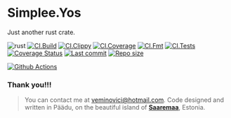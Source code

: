 # Simplee.Yos
Just another rust crate.

![rust](https://img.shields.io/badge/Rust-000000?style=for-the-badge&logo=rust&logoColor=white)
[![CI.Build](https://github.com/veminovici/yos/actions/workflows/build.yml/badge.svg?branch=main)](https://github.com/veminovici/yos/actions/workflows/build.yml)
[![CI.Clippy](https://github.com/veminovici/yos/actions/workflows/clippy.yml/badge.svg?branch=main)](https://github.com/veminovici/yos/actions/workflows/clippy.yml)
[![CI.Coverage](https://github.com/veminovici/yos/actions/workflows/coveralls.yml/badge.svg?branch=main)](https://github.com/veminovici/yos/actions/workflows/coveralls.yml)
[![CI.Fmt](https://github.com/veminovici/yos/actions/workflows/fmt.yml/badge.svg?branch=main)](https://github.com/veminovici/yos/actions/workflows/fmt.yml)
[![CI.Tests](https://github.com/veminovici/yos/actions/workflows/test.yml/badge.svg?branch=main)](https://github.com/veminovici/yos/actions/workflows/test.yml)
[![Coverage Status](https://coveralls.io/repos/github/veminovici/yos/badge.svg)](https://coveralls.io/github/veminovici/yos)
[![Last commit](https://img.shields.io/github/last-commit/veminovici/yos)](https://github.com/veminovici/yos)
[![Repo size](https://img.shields.io/github/repo-size/veminovici/yos)](https://github.com/veminovici/yos)

[![Github Actions](https://buildstats.info/github/chart/veminovici/yos)](https://github.com/veminovici/yos)


### Thank you!!!

> You can contact me at veminovici@hotmail.com. Code designed and written in Päädu, on the beautiful island of [**Saaremaa**](https://goo.gl/maps/DmB9ewY2R3sPGFnTA), Estonia.
